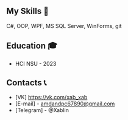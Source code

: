 

## My Skills 🔨
C#, OOP, WPF, MS SQL Server, WinForms, git

## Education 🎓
- HCI NSU - 2023

## Contacts 📞
- [VK] https://vk.com/xab_xab
- [E-mail] - amdandpc67890@gmail.com
- [Telegram] - @Xablin
